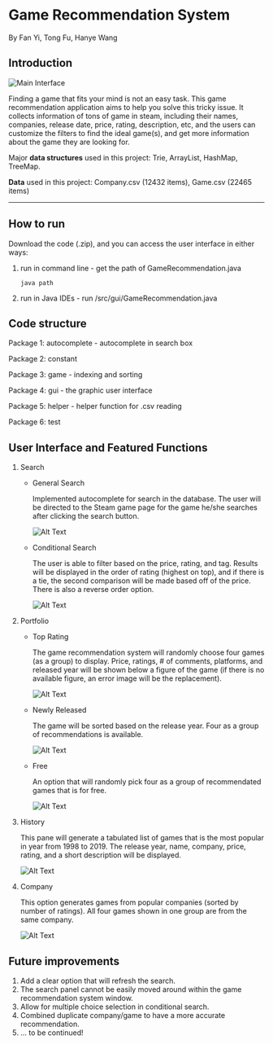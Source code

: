 

# Game Recommendation System

By Fan Yi, Tong Fu, Hanye Wang

## Introduction

![Main Interface](figures/main.png)

Finding a game that fits your mind is not an easy task. This game recommendation application aims to help you solve this tricky issue. It collects information of tons of game in steam, including their names, companies, release date, price, rating, description, etc, and the users can customize the filters to find the ideal game(s), and get more information about the game they are looking for.

Major **data structures** used in this project: Trie, ArrayList, HashMap, TreeMap.

**Data** used in this project: Company.csv (12432 items), Game.csv (22465 items)

***

## How to run

Download the code (.zip), and you can access the user interface in either ways:

1. run in command line - get the path of GameRecommendation.java

    ```java path```

2. run in Java IDEs - run /src/gui/GameRecommendation.java

## Code structure

Package 1: autocomplete - autocomplete in search box

Package 2: constant

Package 3: game - indexing and sorting

Package 4: gui - the graphic user interface

Package 5: helper - helper function for .csv reading

Package 6: test

## User Interface and Featured Functions

1. Search

   * General Search

     Implemented autocomplete for search in the database. The user will be directed to the Steam game page for the game he/she searches after clicking the search button.

     ![Alt Text](figures/general.gif)

   * Conditional Search

     The user is able to filter based on the price, rating, and tag. Results will be displayed in the order of rating (highest on top), and if there is a tie, the second comparison will be made based off of the price. There is also a reverse order option.

     ![Alt Text](figures/conditional.gif)

2. Portfolio

   * Top Rating

     The game recommendation system will randomly choose four games (as a group) to display. Price, ratings, # of comments, platforms, and released year will be shown below a figure of the game (if there is no available figure, an error image will be the replacement).

     ![Alt Text](figures/topR.gif)

   * Newly Released

     The game will be sorted based on the release year. Four as a group of recommendations is available. 

     ![Alt Text](figures/newReleased.gif)

   * Free

     An option that will randomly pick four as a group of recommendated games that is for free. 

     ![Alt Text](figures/free.gif)

3. History

   This pane will generate a tabulated list of games that is the most popular in year from 1998 to 2019. The release year, name, company, price, rating, and a short description will be displayed. 

   ![Alt Text](figures/history.gif)

4. Company

   This option generates games from popular companies (sorted by number of ratings). All four games shown in one group are from the same company.

   ![Alt Text](figures/company.gif)

## Future improvements

1. Add a clear option that will refresh the search.
2. The search panel cannot be easily moved around within the game recommendation system window. 
3. Allow for multiple choice selection in conditional search.
4. Combined duplicate company/game to have a more accurate recommendation.
5. ... to be continued!

